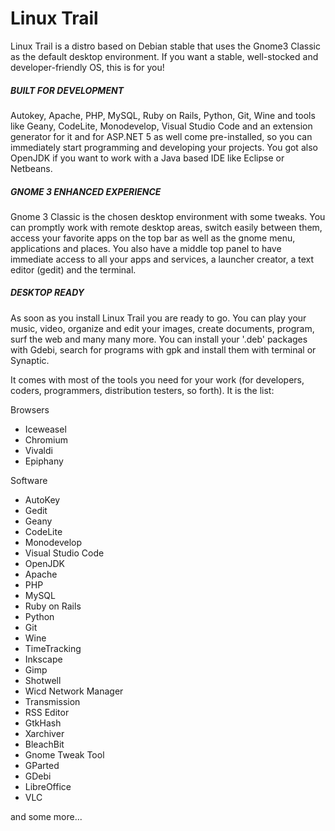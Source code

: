 # Linux Trail
Linux Trail is a distro based on Debian stable that uses the Gnome3 Classic as the default desktop environment.
If you want a stable, well-stocked and developer-friendly OS, this is for you!

<h5>BUILT FOR DEVELOPMENT</h5>
Autokey, Apache, PHP, MySQL, Ruby on Rails, Python, Git, Wine and tools like Geany, CodeLite, Monodevelop, Visual Studio Code and an extension generator for it and for ASP.NET 5 as well come pre-installed, so you can immediately start programming and developing your projects. You got also OpenJDK if you want to work with a Java based IDE like Eclipse or Netbeans.

<h5>GNOME 3 ENHANCED EXPERIENCE</h5>
Gnome 3 Classic is the chosen desktop environment with some tweaks. You can promptly work with remote desktop areas,
switch easily between them, access your favorite apps on the top bar as well as the gnome menu, applications and places.
You also have a middle top panel to have immediate access to all your apps and services, a launcher creator, a text editor (gedit) and the terminal.

<h5>DESKTOP READY</h5>
As soon as you install Linux Trail you are ready to go. You can play your music, video, organize and edit your images,
create documents, program, surf the web and many many more. You can install your '.deb' packages with Gdebi, search for
programs with gpk and install them with terminal or Synaptic.

It comes with most of the tools you need for your work (for developers, coders, programmers, 
distribution testers, so forth). It is the list:

Browsers
    <p>
        <ul>
            <li>Iceweasel</li>
            <li>Chromium</li>
            <li>Vivaldi</li>
            <li>Epiphany</li>
        </ul>
    </p>
Software
    <p>
        <ul>
            <li>AutoKey</li>
            <li>Gedit</li>
            <li>Geany</li>
            <li>CodeLite</li>
            <li>Monodevelop</li>
            <li>Visual Studio Code</li>
            <li>OpenJDK</li>
            <li>Apache</li>
            <li>PHP</li>
            <li>MySQL</li>
            <li>Ruby on Rails</li>
	    <li>Python</li>
	    <li>Git</li>
            <li>Wine</li>
            <li>TimeTracking</li>
            <li>Inkscape</li>
            <li>Gimp</li>
            <li>Shotwell</li>
            <li>Wicd Network Manager</li>
            <li>Transmission</li>
            <li>RSS Editor</li>
            <li>GtkHash</li>
            <li>Xarchiver</li>
            <li>BleachBit</li>
            <li>Gnome Tweak Tool</li>
            <li>GParted</li>
            <li>GDebi</li>
            <li>LibreOffice</li>
            <li>VLC</li>
        </ul>
    </p>
and some more...
